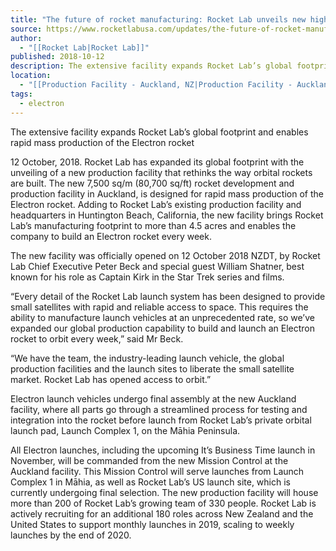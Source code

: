 ```yaml
---
title: "The future of rocket manufacturing: Rocket Lab unveils new high-volume production facility  "
source: https://www.rocketlabusa.com/updates/the-future-of-rocket-manufacturing-rocket-lab-unveils-new-high-volume-production-facility/
author:
  - "[[Rocket Lab|Rocket Lab]]"
published: 2018-10-12
description: The extensive facility expands Rocket Lab’s global footprint and enables rapid mass production of the Electron rocket
location:
  - "[[Production Facility - Auckland, NZ|Production Facility - Auckland, NZ]]"
tags:
  - electron
---
```

The extensive facility expands Rocket Lab’s global footprint and enables rapid mass production of the Electron rocket

12 October, 2018. Rocket Lab has expanded its global footprint with the unveiling of a new production facility that rethinks the way orbital rockets are built. The new 7,500 sq/m (80,700 sq/ft) rocket development and production facility in Auckland, is designed for rapid mass production of the Electron rocket. Adding to Rocket Lab’s existing production facility and headquarters in Huntington Beach, California, the new facility brings Rocket Lab’s manufacturing footprint to more than 4.5 acres and enables the company to build an Electron rocket every week.

The new facility was officially opened on 12 October 2018 NZDT, by Rocket Lab Chief Executive Peter Beck and special guest William Shatner, best known for his role as Captain Kirk in the Star Trek series and films.

“Every detail of the Rocket Lab launch system has been designed to provide small satellites with rapid and reliable access to space. This requires the ability to manufacture launch vehicles at an unprecedented rate, so we’ve expanded our global production capability to build and launch an Electron rocket to orbit every week,” said Mr Beck.  

“We have the team, the industry-leading launch vehicle, the global production facilities and the launch sites to liberate the small satellite market. Rocket Lab has opened access to orbit.” 

Electron launch vehicles undergo final assembly at the new Auckland facility, where all parts go through a streamlined process for testing and integration into the rocket before launch from Rocket Lab’s private orbital launch pad, Launch Complex 1, on the Māhia Peninsula. 

All Electron launches, including the upcoming It’s Business Time launch in November, will be commanded from the new Mission Control at the Auckland facility. This Mission Control will serve launches from Launch Complex 1 in Māhia, as well as Rocket Lab’s US launch site, which is currently undergoing final selection. The new production facility will house more than 200 of Rocket Lab’s growing team of 330 people. Rocket Lab is actively recruiting for an additional 180 roles across New Zealand and the United States to support monthly launches in 2019, scaling to weekly launches by the end of 2020.